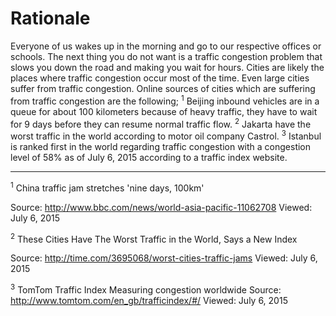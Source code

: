 # Rationale

Everyone of us wakes up in the morning and go to our respective offices or schools.
The next thing you do not want is a traffic congestion problem that slows you down
the road and making you wait for hours. Cities are likely the places where traffic
congestion occur most of the time. Even large cities suffer from traffic congestion.
Online sources of cities which are suffering from traffic congestion are the following;
<sup>1</sup> Beijing inbound vehicles are in a queue for about 100 kilometers because
of heavy traffic, they have to wait for 9 days before they can resume normal traffic flow.
<sup>2</sup> Jakarta have the worst traffic in the world according to motor oil company
Castrol. <sup>3</sup> Istanbul is ranked first in the world regarding traffic congestion
with a congestion level of 58% as of July 6, 2015 according to a traffic index website.

---

<sup>1</sup> China traffic jam stretches 'nine days, 100km'

Source: http://www.bbc.com/news/world-asia-pacific-11062708 Viewed: July 6, 2015

<sup>2</sup> These Cities Have The Worst Traffic in the World, Says a New Index

Source: http://time.com/3695068/worst-cities-traffic-jams Viewed: July 6, 2015

<sup>3</sup> TomTom Traffic Index Measuring congestion worldwide
Source: http://www.tomtom.com/en_gb/trafficindex/#/ Viewed: July 6, 2015
